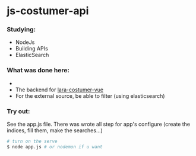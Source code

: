 # js-costumer-api

### Studying:

- NodeJs
- Building APIs
- ElasticSearch

### What was done here:

- 
- The backend for [lara-costumer-vue](https://github.com/jonaselan/lara-costumer-vue)
- For the external source, be able to filter (using elasticsearch)

### Try out:

See the app.js file. There was wrote all step for app's configure (create the indices, fill them, make the searches...)

```bash 
# turn on the serve
$ node app.js # or nodemon if u want
```
